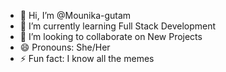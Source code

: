 - 👋 Hi, I’m @Mounika-gutam
- 🌱 I’m currently learning Full Stack Development
- 💞️ I’m looking to collaborate on New Projects
- 😄 Pronouns: She/Her
- ⚡ Fun fact: I know all the memes

<!---
Mounika-gutam/Mounika-gutam is a ✨ special ✨ repository because its `README.md` (this file) appears on your GitHub profile.
You can click the Preview link to take a look at your changes.
--->
